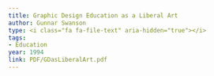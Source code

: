 ```yaml
---
title: Graphic Design Education as a Liberal Art
author: Gunnar Swanson
type: <i class="fa fa-file-text" aria-hidden="true"></i>
tags:
- Education
year: 1994
link: PDF/GDasLiberalArt.pdf
---
```

